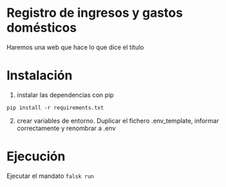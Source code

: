 # Registro de ingresos y gastos domésticos

Haremos una web que hace lo que dice el título

# Instalación
1. instalar las dependencias con pip
```
pip install -r requirements.txt
```
2. crear variables de entorno. Duplicar el fichero .env_template, informar correctamente y renombrar a .env

# Ejecución

Ejecutar el mandato `falsk run`
